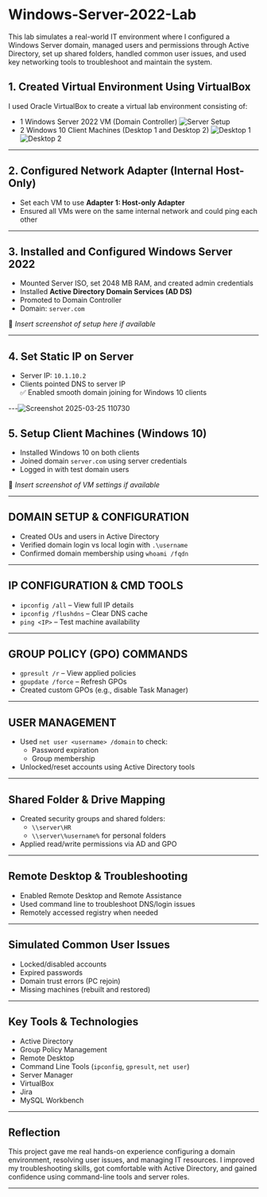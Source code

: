 # Windows-Server-2022-Lab
This lab simulates a real-world IT environment where I configured a Windows Server domain, managed users and permissions through Active Directory, set up shared folders, handled common user issues, and used key networking tools to troubleshoot and maintain the system.
## 1. Created Virtual Environment Using VirtualBox
I used Oracle VirtualBox to create a virtual lab environment consisting of:
- 1 Windows Server 2022 VM (Domain Controller)
![Server Setup](https://github.com/user-attachments/assets/0d1adb2b-5ab4-4da7-94cb-b5beae0e3a86)
- 2 Windows 10 Client Machines (Desktop 1 and Desktop 2)
![Desktop 1](https://github.com/user-attachments/assets/34851cb1-295e-4f11-9f53-cd61700eb4bc)
![Desktop 2](https://github.com/user-attachments/assets/0997080d-d157-4f23-a3ee-03875b860de5)
---

## 2. Configured Network Adapter (Internal Host-Only)
- Set each VM to use **Adapter 1: Host-only Adapter**
- Ensured all VMs were on the same internal network and could ping each other

---

## 3. Installed and Configured Windows Server 2022
- Mounted Server ISO, set 2048 MB RAM, and created admin credentials
- Installed **Active Directory Domain Services (AD DS)**
- Promoted to Domain Controller  
- Domain: `server.com`

📸 _Insert screenshot of setup here if available_

---

## 4. Set Static IP on Server
- Server IP: `10.1.10.2`
- Clients pointed DNS to server IP  
✅ Enabled smooth domain joining for Windows 10 clients

---![Screenshot 2025-03-25 110730](https://github.com/user-attachments/assets/9bdceb0a-79a5-4d3f-80a0-60230267ee01)


## 5. Setup Client Machines (Windows 10)
- Installed Windows 10 on both clients
- Joined domain `server.com` using server credentials
- Logged in with test domain users

📸 _Insert screenshot of VM settings if available_

---

## DOMAIN SETUP & CONFIGURATION
- Created OUs and users in Active Directory
- Verified domain login vs local login with `.\username`
- Confirmed domain membership using `whoami /fqdn`

---

## IP CONFIGURATION & CMD TOOLS
- `ipconfig /all` – View full IP details  
- `ipconfig /flushdns` – Clear DNS cache  
- `ping <IP>` – Test machine availability

---

## GROUP POLICY (GPO) COMMANDS
- `gpresult /r` – View applied policies  
- `gpupdate /force` – Refresh GPOs  
- Created custom GPOs (e.g., disable Task Manager)

---

## USER MANAGEMENT
- Used `net user <username> /domain` to check:
  - Password expiration
  - Group membership
- Unlocked/reset accounts using Active Directory tools

---

## Shared Folder & Drive Mapping
- Created security groups and shared folders:
  - `\\server\HR`
  - `\\server\%username%` for personal folders
- Applied read/write permissions via AD and GPO

---

## Remote Desktop & Troubleshooting
- Enabled Remote Desktop and Remote Assistance
- Used command line to troubleshoot DNS/login issues
- Remotely accessed registry when needed

---

## Simulated Common User Issues
- Locked/disabled accounts
- Expired passwords
- Domain trust errors (PC rejoin)
- Missing machines (rebuilt and restored)

---

## Key Tools & Technologies
- Active Directory  
- Group Policy Management  
- Remote Desktop  
- Command Line Tools (`ipconfig`, `gpresult`, `net user`)  
- Server Manager  
- VirtualBox  
- Jira  
- MySQL Workbench

---

## Reflection

This project gave me real hands-on experience configuring a domain environment, resolving user issues, and managing IT resources. I improved my troubleshooting skills, got comfortable with Active Directory, and gained confidence using command-line tools and server roles.

---
